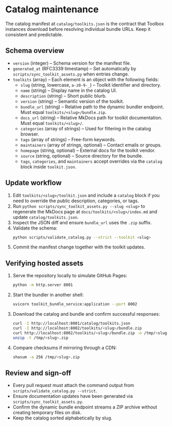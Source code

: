 # Catalog maintenance

The catalog manifest at `catalog/toolkits.json` is the contract that Toolbox
instances download before resolving individual bundle URLs. Keep it consistent
and predictable.

## Schema overview

- `version` (integer) – Schema version for the manifest file.
- `generated_at` (RFC3339 timestamp) – Set automatically by
  `scripts/sync_toolkit_assets.py` when entries change.
- `toolkits` (array) – Each element is an object with the following fields:
  - `slug` (string, lowercase, `a-z0-9-_`) – Toolkit identifier and directory.
  - `name` (string) – Display name in the catalog UI.
  - `description` (string) – Short public blurb.
  - `version` (string) – Semantic version of the toolkit.
  - `bundle_url` (string) – Relative path to the dynamic bundler endpoint.
    Must equal `toolkits/<slug>/bundle.zip`.
  - `docs_url` (string) – Relative MkDocs path for toolkit documentation.
    Must equal `toolkits/<slug>/`.
  - `categories` (array of strings) – Used for filtering in the catalog browser.
  - `tags` (array of strings) – Free-form keywords.
  - `maintainers` (array of strings, optional) – Contact emails or groups.
  - `homepage` (string, optional) – External docs for the toolkit vendor.
  - `source` (string, optional) – Source directory for the bundle.
  - `tags`, `categories`, and `maintainers` accept overrides via the
    `catalog` block inside `toolkit.json`.

## Update workflow

1. Edit `toolkits/<slug>/toolkit.json` and include a `catalog` block if you need
   to override the public description, categories, or tags.
2. Run `python scripts/sync_toolkit_assets.py --slug <slug>` to regenerate the
   MkDocs page at `docs/toolkits/<slug>/index.md` and update
   `catalog/toolkits.json`.
3. Inspect the JSON diff and ensure `bundle_url` uses the `.zip` suffix.
4. Validate the schema:
   ```bash
   python scripts/validate_catalog.py --strict --toolkit <slug>
   ```
5. Commit the manifest change together with the toolkit updates.

## Verifying hosted assets

1. Serve the repository locally to simulate GitHub Pages:
   ```bash
   python -m http.server 8001
   ```
2. Start the bundler in another shell:
   ```bash
   uvicorn toolkit_bundle_service:application --port 8002
   ```
3. Download the catalog and bundle and confirm successful responses:
   ```bash
   curl -I http://localhost:8001/catalog/toolkits.json
   curl -I http://localhost:8002/toolkits/<slug>/bundle.zip
   curl http://localhost:8002/toolkits/<slug>/bundle.zip -o /tmp/<slug>.zip
   unzip -t /tmp/<slug>.zip
   ```
4. Compare checksums if mirroring through a CDN:
   ```bash
   shasum -a 256 /tmp/<slug>.zip
   ```

## Review and sign-off

- Every pull request must attach the command output from
  `scripts/validate_catalog.py --strict`.
- Ensure documentation updates have been generated via
  `scripts/sync_toolkit_assets.py`.
- Confirm the dynamic bundle endpoint streams a ZIP archive without creating
  temporary files on disk.
- Keep the catalog sorted alphabetically by slug.
